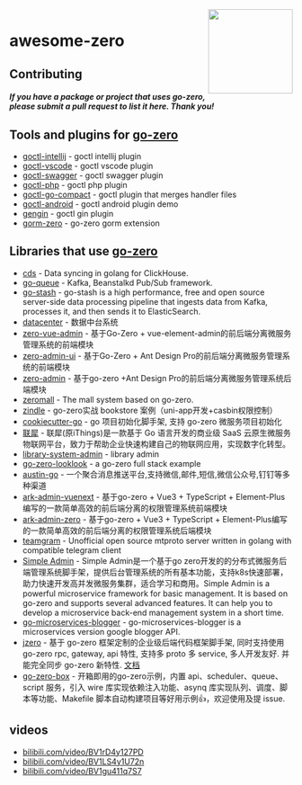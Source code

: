 <img align="right" width="150px" src="https://raw.githubusercontent.com/tal-tech/zero-doc/main/doc/images/go-zero.png">

# awesome-zero

## Contributing

#### *If you have a package or project that uses go-zero, please submit a pull request to list it here. Thank you!*

## Tools and plugins for [go-zero](https://github.com/tal-tech/go-zero)

- [goctl-intellij](https://github.com/zeromicro/goctl-intellij) - goctl intellij plugin
- [goctl-vscode](https://github.com/zeromicro/goctl-vscode) - goctl vscode plugin
- [goctl-swagger](https://github.com/zeromicro/goctl-swagger) - goctl swagger plugin
- [goctl-php](https://github.com/zeromicro/goctl-php) - goctl php plugin
- [goctl-go-compact](https://github.com/zeromicro/goctl-go-compact) - goctl plugin that merges handler files
- [goctl-android](https://github.com/zeromicro/goctl-android) - goctl android plugin demo
- [gengin](https://github.com/MasterJoyHunan/gengin) - goctl gin plugin
- [gorm-zero](https://github.com/SpectatorNan/gorm-zero) - go-zero gorm extension

## Libraries that use [go-zero](https://github.com/tal-tech/go-zero)

- [cds](https://github.com/tal-tech/cds) - Data syncing in golang for ClickHouse.
- [go-queue](https://github.com/tal-tech/go-queue) - Kafka, Beanstalkd Pub/Sub framework.
- [go-stash](https://github.com/tal-tech/go-stash) - go-stash is a high performance, free and open source server-side data processing pipeline that ingests data from Kafka, processes it, and then sends it to ElasticSearch.
- [datacenter](https://github.com/jackluo2012/datacenter) - 数据中台系统
- [zero-vue-admin](https://github.com/feihua/zero-vue-admin) - 基于Go-Zero + vue-element-admin的前后端分离微服务管理系统的前端模块
- [zero-admin-ui](https://github.com/feihua/zero-admin-ui) - 基于Go-Zero + Ant Design Pro的前后端分离微服务管理系统的前端模块
- [zero-admin](https://github.com/feihua/zero-admin) - 基于go-zero +Ant Design Pro的前后端分离微服务管理系统后端模块
- [zeromall](https://github.com/zeromicro/zeromall) - The mall system based on go-zero.
- [zindle](https://github.com/xiaopenggithub/zindle) - go-zero实战 bookstore 案例（uni-app开发+casbin权限控制）
- [cookiecutter-go](https://github.com/better-go/cookiecutter-go) - go 项目初始化脚手架, 支持 go-zero 微服务项目初始化
- [联犀](https://gitee.com/unitedrhino/things) - 联犀(原iThings)是一款基于 Go 语言开发的商业级 SaaS 云原生微服务物联网平台，致力于帮助企业快速构建自己的物联网应用，实现数字化转型。
- [library-system-admin](https://gitee.com/wu_wen_yi/library-system-admin) - library admin
- [go-zero-looklook](https://github.com/Mikaelemmmm/go-zero-looklook) - a go-zero full stack example
- [austin-go](https://github.com/rxrddd/austin-go) - 一个聚合消息推送平台,支持微信,邮件,短信,微信公众号,钉钉等多种渠道
- [ark-admin-vuenext](https://github.com/arklnk/ark-admin-vuenext) - 基于go-zero + Vue3 + TypeScript + Element-Plus编写的一款简单高效的前后端分离的权限管理系统前端模块
- [ark-admin-zero](https://github.com/arklnk/ark-admin-zero) - 基于go-zero + Vue3 + TypeScript + Element-Plus编写的一款简单高效的前后端分离的权限管理系统后端模块
- [teamgram](https://github.com/teamgram/teamgram-server) - Unofficial open source mtproto server written in golang with compatible telegram client
- [Simple Admin](https://github.com/suyuan32/simple-admin-core) - Simple Admin是一个基于go zero开发的的分布式微服务后端管理系统脚手架，提供后台管理系统的所有基本功能，支持k8s快速部署，助力快速开发高并发微服务集群，适合学习和商用。Simple Admin is a powerful microservice framework for basic management. It is based on go-zero and supports several advanced features. It can help you to develop a microservice back-end management system in a short time.
- [go-microservices-blogger](https://github.com/linehk/go-microservices-blogger) - go-microservices-blogger is a microservices version google blogger API.
- [jzero](https://github.com/jaronnie/jzero) - 基于 go-zero 框架定制的企业级后端代码框架脚手架, 同时支持使用 go-zero rpc, gateway, api 特性, 支持多 proto 多 service, 多人开发友好. 并能完全同步 go-zero 新特性. [文档](https://jzero.jaronnie.com)
- [go-zero-box](https://github.com/prf16/go-zero-box) - 开箱即用的go-zero示例，内置 api、scheduler、queue、script 服务，引入 wire 库实现依赖注入功能、asynq 库实现队列、调度、脚本等功能、Makefile 脚本自动构建项目等好用示例👍，欢迎使用及提 issue.

## videos

- [bilibili.com/video/BV1rD4y127PD](https://www.bilibili.com/video/BV1rD4y127PD)
- [bilibili.com/video/BV1LS4y1U72n](https://www.bilibili.com/video/BV1LS4y1U72n)
- [bilibili.com/video/BV1gu411q7S7](https://www.bilibili.com/video/BV1gu411q7S7)
